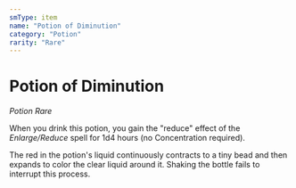 ```yaml
---
smType: item
name: "Potion of Diminution"
category: "Potion"
rarity: "Rare"
---
```


# Potion of Diminution
*Potion Rare*

When you drink this potion, you gain the "reduce" effect of the *Enlarge/Reduce* spell for 1d4 hours (no Concentration required).

The red in the potion's liquid continuously contracts to a tiny bead and then expands to color the clear liquid around it. Shaking the bottle fails to interrupt this process.
